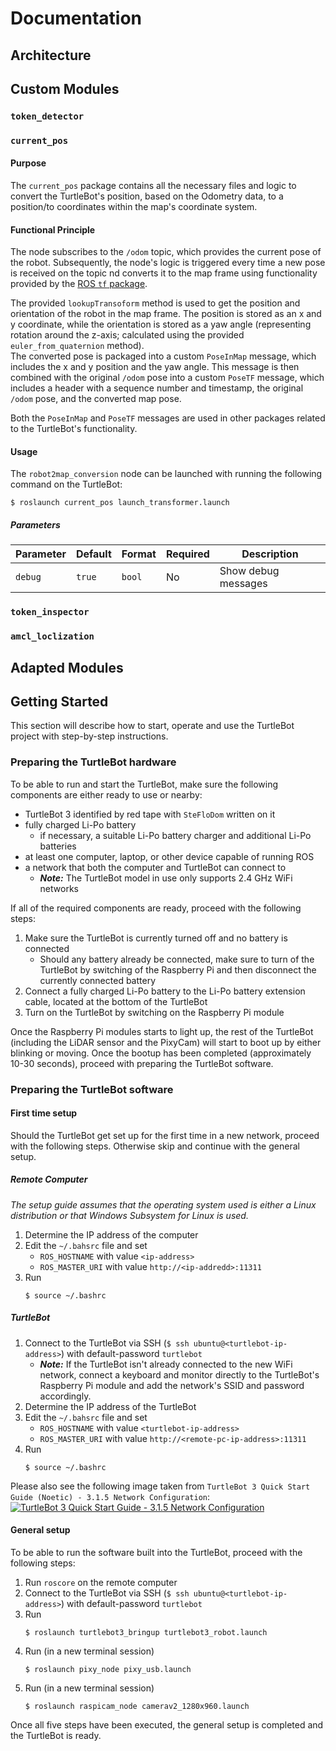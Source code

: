 # Documentation

## Architecture

## Custom Modules

### `token_detector`

### `current_pos`

#### Purpose

The `current_pos` package contains all the necessary files and logic to convert the TurtleBot's position, based on the Odometry data, to a position/to coordinates within the map's coordinate system.

#### Functional Principle

The node subscribes to the `/odom` topic, which provides the current pose of the robot. Subsequently, the node's logic is triggered every time a new pose is received on the topic nd converts it to the map frame using functionality provided by the [ROS `tf` package](https://wiki.ros.org/tf).

The provided `lookupTransoform` method is used to get the position and orientation of the robot in the map frame. The position is stored as an x and y coordinate, while the orientation is stored as a yaw angle (representing rotation around the z-axis; calculated using the provided `euler_from_quaternion` method).  
The converted pose is packaged into a custom `PoseInMap` message, which includes the x and y position and the yaw angle. This message is then combined with the original `/odom` pose into a custom `PoseTF` message, which includes a header with a sequence number and timestamp, the original `/odom` pose, and the converted map pose.

Both the `PoseInMap` and `PoseTF` messages are used in other packages related to the TurtleBot's functionality.

#### Usage

The `robot2map_conversion` node can be launched with running the following command on the TurtleBot:

```console
$ roslaunch current_pos launch_transformer.launch
```

##### Parameters

| Parameter    | Default | Format   | Required | Description                                                          |
|--------------|---------|----------|----------|----------------------------------------------------------------------|
| `debug`      | `true`  | `bool`   | No       | Show debug messages                                                  |

### `token_inspector`

### `amcl_loclization`

## Adapted Modules

## Getting Started

This section will describe how to start, operate and use the TurtleBot project with step-by-step instructions.

### Preparing the TurtleBot hardware

To be able to run and start the TurtleBot, make sure the following components are either ready to use or nearby:
* TurtleBot 3 identified by red tape with `SteFloDom` written on it
* fully charged Li-Po battery
    * if necessary, a suitable Li-Po battery charger and additional Li-Po batteries
* at least one computer, laptop, or other device capable of running ROS
* a network that both the computer and TurtleBot can connect to
    * ***Note:*** The TurtleBot model in use only supports 2.4 GHz WiFi networks

If all of the required components are ready, proceed with the following steps:
1. Make sure the TurtleBot is currently turned off and no battery is connected
    * Should any battery already be connected, make sure to turn of the TurtleBot by switching of the Raspberry Pi and then disconnect the currently connected battery
2. Connect a fully charged Li-Po battery to the Li-Po battery extension cable, located at the bottom of the TurtleBot
3. Turn on the TurtleBot by switching on the Raspberry Pi module

Once the Raspberry Pi modules starts to light up, the rest of the TurtleBot (including the LiDAR sensor and the PixyCam) will start to boot up by either blinking or moving. Once the bootup has been completed (approximately 10-30 seconds), proceed with preparing the TurtleBot software.

### Preparing the TurtleBot software

#### First time setup

Should the TurtleBot get set up for the first time in a new network, proceed with the following steps. Otherwise skip and continue with the general setup.

##### Remote Computer
*The setup guide assumes that the operating system used is either a Linux distribution or that Windows Subsystem for Linux is used.*

1. Determine the IP address of the computer
2. Edit the `~/.bahsrc` file and set
    * `ROS_HOSTNAME` with value `<ip-address>`
    * `ROS_MASTER_URI` with value `http://<ip-addredd>:11311`
3. Run
    ```console
    $ source ~/.bashrc
    ```

##### TurtleBot
1. Connect to the TurtleBot via SSH (`$ ssh ubuntu@<turtlebot-ip-address>`) with default-password `turtlebot`
    * ***Note:*** If the TurtleBot isn't already connected to the new WiFi network, connect a keyboard and monitor directly to the TurtleBot's Raspberry Pi module and add the network's SSID and password accordingly.
2. Determine the IP address of the TurtleBot
3. Edit the `~/.bahsrc` file and set
    * `ROS_HOSTNAME` with value `<turtlebot-ip-address>`
    * `ROS_MASTER_URI` with value `http://<remote-pc-ip-address>:11311`
3. Run
    ```console
    $ source ~/.bashrc
    ```

Please also see the following image taken from `TurtleBot 3 Quick Start Guide (Noetic) - 3.1.5 Network Configuration`:
[![TurtleBot 3 Quick Start Guide - 3.1.5 Network Configuration](https://emanual.robotis.com/assets/images/platform/turtlebot3/software/network_configuration.png)](https://emanual.robotis.com/docs/en/platform/turtlebot3/quick-start)

#### General setup

To be able to run the software built into the TurtleBot, proceed with the following steps:
1. Run `roscore` on the remote computer
2. Connect to the TurtleBot via SSH (`$ ssh ubuntu@<turtlebot-ip-address>`) with default-password `turtlebot`
3. Run
    ```console
    $ roslaunch turtlebot3_bringup turtlebot3_robot.launch
    ```
4. Run (in a new terminal session)
    ```console
    $ roslaunch pixy_node pixy_usb.launch 
    ```
5. Run (in a new terminal session)
    ```console
    $ roslaunch raspicam_node camerav2_1280x960.launch 
    ```

Once all five steps have been executed, the general setup is completed and the TurtleBot is ready.
